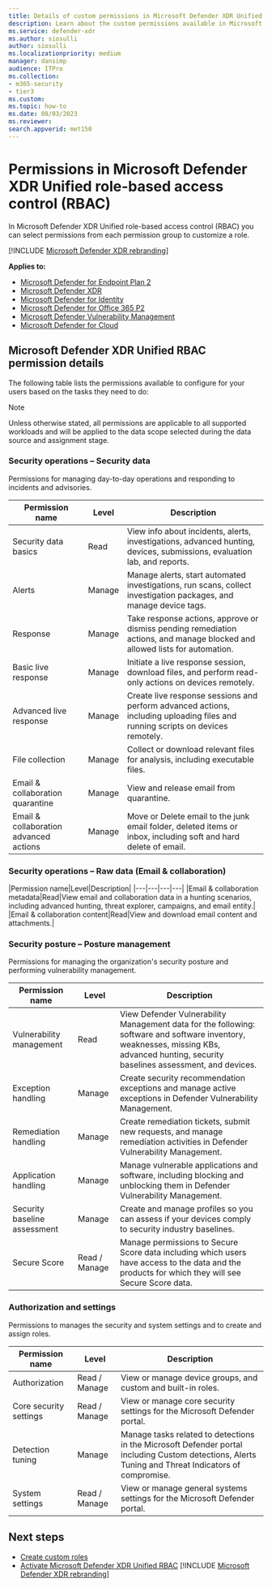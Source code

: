 ```yaml
---
title: Details of custom permissions in Microsoft Defender XDR Unified role-based access control (RBAC)
description: Learn about the custom permissions available in Microsoft Defender XDR Security role-based access control (RBAC)
ms.service: defender-xdr
ms.author: siosulli
author: siosulli
ms.localizationpriority: medium
manager: dansimp
audience: ITPro
ms.collection:
- m365-security
- tier3
ms.custom:
ms.topic: how-to
ms.date: 08/03/2023
ms.reviewer:
search.appverid: met150
---
```


# Permissions in Microsoft Defender XDR Unified role-based access control (RBAC)

In Microsoft Defender XDR Unified role-based access control (RBAC) you can select permissions from each permission group to customize a role.

[!INCLUDE [Microsoft Defender XDR rebranding](../includes/microsoft-defender.md)]

**Applies to:**

- [Microsoft Defender for Endpoint Plan 2](https://go.microsoft.com/fwlink/?linkid=2154037)
- [Microsoft Defender XDR](https://go.microsoft.com/fwlink/?linkid=2118804)
- [Microsoft Defender for Identity](https://go.microsoft.com/fwlink/?LinkID=2198108)
- [Microsoft Defender for Office 365 P2](https://go.microsoft.com/fwlink/?LinkID=2158212)
- [Microsoft Defender Vulnerability Management](https://go.microsoft.com/fwlink/?linkid=2229011)
- [Microsoft Defender for Cloud](/azure/defender-for-cloud/defender-for-cloud-introduction)

<a name='microsoft-365-defender-unified-rbac-permission-details'></a>

## Microsoft Defender XDR Unified RBAC permission details

The following table lists the permissions available to configure for your users based on the tasks they need to do:

> [!NOTE]
> Unless otherwise stated, all permissions are applicable to all supported workloads and will be applied to the data scope selected during the data source and assignment stage.

### Security operations – Security data

Permissions for managing day-to-day operations and responding to incidents and advisories.

|Permission name|Level|Description|
|---|---|---|
|Security data basics|Read|View info about incidents, alerts, investigations, advanced hunting, devices, submissions, evaluation lab, and reports.|
|Alerts|Manage|Manage alerts, start automated investigations, run scans, collect investigation packages, and manage device tags.|
|Response|Manage|Take response actions, approve or dismiss pending remediation actions, and manage blocked and allowed lists for automation.|
|Basic live response|Manage|Initiate a live response session, download files, and perform read-only actions on devices remotely.|
|Advanced live response|Manage|Create live response sessions and perform advanced actions, including uploading files and running scripts on devices remotely.|
|File collection|Manage|Collect or download relevant files for analysis, including executable files.|
|Email & collaboration quarantine|Manage|View and release email from quarantine.|
|Email & collaboration advanced actions|Manage|Move or Delete email to the junk email folder, deleted items or inbox, including soft and hard delete of email.|

### Security operations – Raw data (Email & collaboration)

|Permission name|Level|Description|
|---|---|---|---|
|Email & collaboration metadata|Read|View email and collaboration data in a hunting scenarios, including advanced hunting, threat explorer, campaigns, and email entity.|
|Email & collaboration content|Read|View and download email content and attachments.|

### Security posture – Posture management

Permissions for managing the organization's security posture and performing vulnerability management.

|Permission name|Level|Description|
|---|---|---|
|Vulnerability management|Read|View Defender Vulnerability Management data for the following: software and software inventory, weaknesses, missing KBs, advanced hunting, security baselines assessment, and devices.|
|Exception handling|Manage|Create security recommendation exceptions and manage active exceptions in Defender Vulnerability Management.|
|Remediation handling|Manage|Create remediation tickets, submit new requests, and manage remediation activities in Defender Vulnerability Management.|
|Application handling|Manage|Manage vulnerable applications and software, including blocking and unblocking them in Defender Vulnerability Management.|
|Security baseline assessment|Manage|Create and manage profiles so you can assess if your devices comply to security industry baselines.|
|Secure Score|Read / Manage|Manage permissions to Secure Score data including which users have access to the data and the products for which they will see Secure Score data.|

### Authorization and settings

Permissions to manages the security and system settings and to create and assign roles.

|Permission name|Level|Description|
|---|---|---|
|Authorization|Read / Manage|View or manage device groups, and custom and built-in roles.|
|Core security settings|Read / Manage|View or manage core security settings for the Microsoft Defender portal.|
|Detection tuning| Manage |Manage tasks related to detections in the Microsoft Defender portal including Custom detections, Alerts Tuning and Threat Indicators of compromise.|
|System settings|Read / Manage|View or manage general systems settings for the Microsoft Defender portal.|

## Next steps

- [Create custom roles](create-custom-rbac-roles.md)
- [Activate Microsoft Defender XDR Unified RBAC](activate-defender-rbac.md)
[!INCLUDE [Microsoft Defender XDR rebranding](../includes/defender-m3d-techcommunity.md)]

